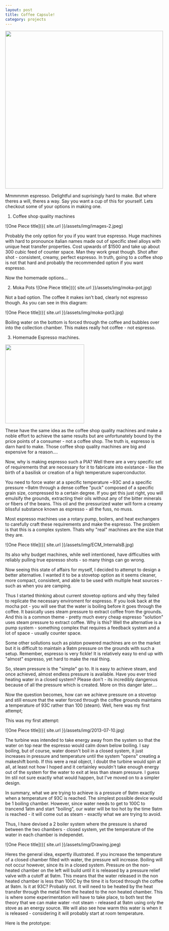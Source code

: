 ```yaml
---
layout: post
title: Coffee Capsule!
category: projects
---
```


<img src="http://alexmarshall12.github.io/assets/img/espresso2.jpg" width="500" style="text-align:center;">



Mmmmmm espresso. Delightful and suprisingly hard to make. But where theres a will, theres a way. Say you want a cup of this for yourself. Lets checkout some of your options in making one. 

1. Coffee shop quality machines

![One Piece title]({{ site.url }}/assets/img/images-2.jpeg)

Probably the only option for you if you want true espresso. Huge machines with hard to pronounce italian names made out of specific steel alloys with unique heat transfer properties. Cost upwards of $1500 and take up about 300 cubic feed of counter space. Man they work great though. Shot after shot - consistent, creamy, perfect espresso. In truth, going to a coffee shop is not that hard and probably the recommended option if you want espresso. 

Now the homemade options...

2. Moka Pots
![One Piece title]({{ site.url }}/assets/img/moka-pot.jpg)

Not a bad option. The coffee it makes isn't bad, clearly not espresso though. As you can see in this diagram:

![One Piece title]({{ site.url }}/assets/img/moka-pot3.jpg)

Boiling water on the bottom is forced through the coffee and bubbles over into the collection chamber. This makes really hot coffee - not espresso. 

3. Homemade Espresso machines. 

<img src="http://alexmarshall12.github.io/assets/img/espresso-home.jpg" width="250">

These have the same idea as the coffee shop quality machines and make a noble effort to achieve the same results but are unfortunately bound by the price points of a consumer - not a coffee shop. The truth is, espresso is darn hard to make. Those coffee shop quality machines are big and expensive for a reason....

Now, why is making espresso such a PIA? Well there are a very specific set of requirements that are necessary for it to fabricate into existance - like the birth of a basilisk or creation of a high temperature superconductor. 

You need to force water at a specific temperature ~93C and a specific pressure ~9atm through a dense coffee "puck" composed of a specific grain size, compressed to a certain degree. If you get this just right, you will emulsify the grounds, extracting their oils without any of the bitter minerals or fibers of the beans. This oil and the pressurized water will form a creamy blissful substance known as espresso - all the fuss, no muss. 

Most espresso machines use a rotary pump, boilers, and heat exchangers to carefully craft these requirements and make the espresso. The problem is that this is a complex system. Thats why "real" machines are the size that they are. 

![One Piece title]({{ site.url }}/assets/img/ECM_InternalsB.jpg)

Its also why budget machines, while well intentioned, have difficulties with reliably pulling true epsresso shots - so many things can go wrong. 

Now seeing this state of affairs for myself, I decided to attempt to design a better alternative. I wanted it to be a stovetop option as it seems cleaner, more compact, consistent, and able to be used with multiple heat sources - such as when you are camping. 

Thus I started thinking about current stovetop options and why they failed to replicate the necessary enviroment for espresso. If you look back at the mocha pot - you will see that the water is boiling before it goes through the coffee. It basically uses steam pressure to extract coffee from the grounds. And this is a common theme - pretty much every cheap espresso "solution" uses steam pressure to extract coffee. Why is this? Well the alternative is a pump system - something complex that requires a feedback system and a lot of space - usually counter space. 

Some other sollutions such as piston powered machines are on the market but it is difficult to maintain a 9atm pressure on the grounds with such a setup. Remember, espresso is very fickle! It is relatively easy to end up with "almost" espresso, yet hard to make the real thing. 

So, steam pressure is the "simple" go to. It is easy to achieve steam, and once achieved, almost endless pressure is available. Have you ever tried heating water in a closed system? Please don't - its incredibly dangerous because of all the pressure which is created. More on this danger later....

Now the question becomes, how can we achieve pressure on a stovetop and still ensure that the water forced through the coffee grounds maintains a temperature of 93C rather than 100 (steam). Well, here was my first attempt;

This was my first attempt:


![One Piece title]({{ site.url }}/assets/img/2013-07-10.jpg)


The turbine was intended to take energy away from the system so that the water on top near the espresso would calm down below boiling. I say boiling, but of course, water doesn't boil in a closed system, it just increases in pressure and temperature until the system "opens" creating a makeshift bomb. If this were a real object, I doubt the turbine would spin at all, at least not how I hoped and it certainley wouldn't take enough energy out of the system for the water to exit at less than steam pressure. I guess Im stil not sure exactly what would happen, but I've  moved on to a simpler design. 

In summary, what we are trying to achieve is a pressure of 9atm exactly when a temperature of 93C is reached. The simplest possible device would be 1 boiling chamber. However, since water needs to get to 100C to trancend 1atm and start "boiling", our water will be too hot by the time 9atm is reached - it will come out as steam - exactly what we are trying to avoid. 

Thus, I have devised a 2 boiler system where the pressure is shared between the two chambers - closed system, yet the temperature of the water in each chamber is independet. 

![One Piece title]({{ site.url }}/assets/img/Drawing.jpeg)

Heres the general idea, expertly illustrated. If you increase the temperature of a closed chamber filled with water, the pressure will increase. Boiling will not occur however, since its in a closed system. Pressure on the non-heated chamber on the left will build until it is released by a pressure relief valve with a cutoff at 9atm. This means that the water released in the non heated chamber is less than 100C by the time it is forced through the coffee at 9atm. Is it at 93C? Probably not. It will need to be heated by the heat transfer through the metal from the heated to the non heated chamber. This is where some experimentation will have to take place, to both test the theory that we can make water -not steam - released at 9atm using only the stove as an energy source. We will also see how warm this water is when it is released - considering it will probably start at room temperature. 

Here is the prototype:






